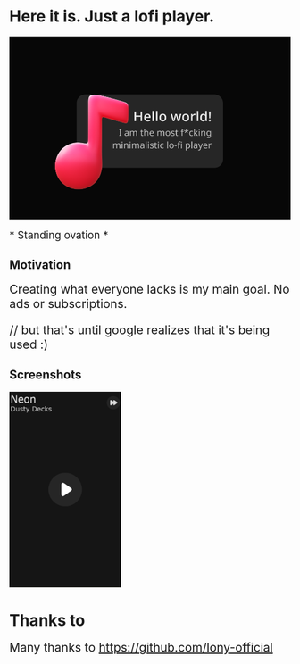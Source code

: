 # Here it is. Just a lofi player. 


![hello preview](justlofi\icons\preview_hello.png)
<br>
<div style="font-size: 14pt;"> * Standing ovation *</div>

## Motivation
<div style="font-size: 16pt;">
Creating what everyone lacks is my main goal. No ads or subscriptions.

// but that's until google realizes that it's being used :)
</div>

## Screenshots
<img src="justlofi\icons\screenshot_1.png" alt="screen 1" width="200"/>

#  Thanks to
<div style="font-size: 16pt;">
Many thanks to <a href="https://github.com/lony-official">https://github.com/lony-official</a>
</div>